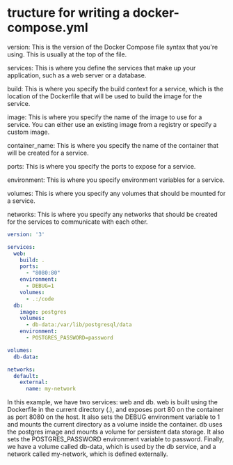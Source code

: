 # tructure for writing a docker-compose.yml 
version: This is the version of the Docker Compose file syntax that you're using. This is usually at the top of the file.

services: This is where you define the services that make up your application, such as a web server or a database.

build: This is where you specify the build context for a service, which is the location of the Dockerfile that will be used to build the image for the service.

image: This is where you specify the name of the image to use for a service. You can either use an existing image from a registry or specify a custom image.

container_name: This is where you specify the name of the container that will be created for a service.

ports: This is where you specify the ports to expose for a service.

environment: This is where you specify environment variables for a service.

volumes: This is where you specify any volumes that should be mounted for a service.

networks: This is where you specify any networks that should be created for the services to communicate with each other.

```yaml
version: '3'

services:
  web:
    build: .
    ports:
      - "8080:80"
    environment:
      - DEBUG=1
    volumes:
      - .:/code
  db:
    image: postgres
    volumes:
      - db-data:/var/lib/postgresql/data
    environment:
      - POSTGRES_PASSWORD=password

volumes:
  db-data:

networks:
  default:
    external:
      name: my-network

```

In this example, we have two services: web and db. web is built using the Dockerfile in the current directory (.), and exposes port 80 on the container as port 8080 on the host. It also sets the DEBUG environment variable to 1 and mounts the current directory as a volume inside the container. db uses the postgres image and mounts a volume for persistent data storage. It also sets the POSTGRES_PASSWORD environment variable to password. Finally, we have a volume called db-data, which is used by the db service, and a network called my-network, which is defined externally.